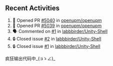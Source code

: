 ## Recent Activities

<!--START_SECTION:activity-->
1. 💪 Opened PR [#5040](https://github.com/openupm/openupm/pull/5040) in [openupm/openupm](https://github.com/openupm/openupm)
2. 💪 Opened PR [#5039](https://github.com/openupm/openupm/pull/5039) in [openupm/openupm](https://github.com/openupm/openupm)
3. 🗣 Commented on [#1](https://github.com/labbbirder/Unity-Shell/issues/1#issuecomment-2197895647) in [labbbirder/Unity-Shell](https://github.com/labbbirder/Unity-Shell)
4. 🔒 Closed issue [#2](https://github.com/labbbirder/Unity-Shell/issues/2) in [labbbirder/Unity-Shell](https://github.com/labbbirder/Unity-Shell)
5. 🔒 Closed issue [#1](https://github.com/labbbirder/Unity-Shell/issues/1) in [labbbirder/Unity-Shell](https://github.com/labbbirder/Unity-Shell)
<!--END_SECTION:activity-->

疯狂输出代码中_(:зゝ∠)_